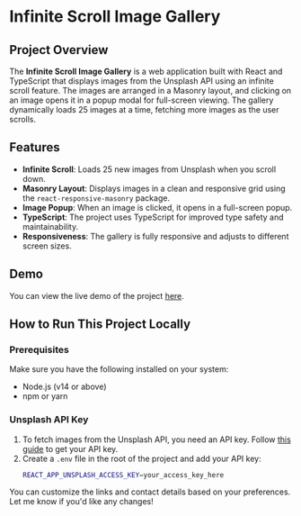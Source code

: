 # Infinite Scroll Image Gallery

## Project Overview
The **Infinite Scroll Image Gallery** is a web application built with React and TypeScript that displays images from the Unsplash API using an infinite scroll feature. The images are arranged in a Masonry layout, and clicking on an image opens it in a popup modal for full-screen viewing. The gallery dynamically loads 25 images at a time, fetching more images as the user scrolls.

## Features
- **Infinite Scroll**: Loads 25 new images from Unsplash when you scroll down.
- **Masonry Layout**: Displays images in a clean and responsive grid using the `react-responsive-masonry` package.
- **Image Popup**: When an image is clicked, it opens in a full-screen popup.
- **TypeScript**: The project uses TypeScript for improved type safety and maintainability.
- **Responsiveness**: The gallery is fully responsive and adjusts to different screen sizes.

## Demo
You can view the live demo of the project [here](https://asymmetric-project.vercel.app/).

## How to Run This Project Locally

### Prerequisites
Make sure you have the following installed on your system:
- Node.js (v14 or above)
- npm or yarn

### Unsplash API Key
1. To fetch images from the Unsplash API, you need an API key. Follow [this guide](https://unsplash.com/developers) to get your API key.
2. Create a `.env` file in the root of the project and add your API key:
   ```bash
   REACT_APP_UNSPLASH_ACCESS_KEY=your_access_key_here


You can customize the links and contact details based on your preferences. Let me know if you'd like any changes!

